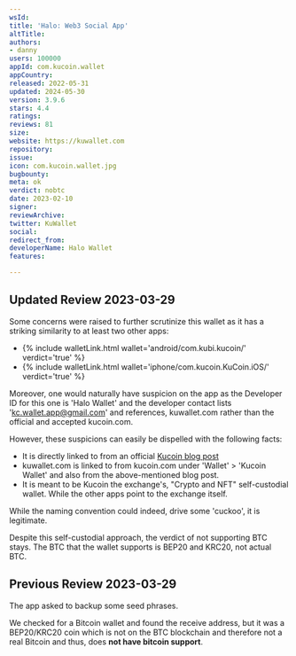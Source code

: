 ```yaml
---
wsId: 
title: 'Halo: Web3 Social App'
altTitle: 
authors:
- danny
users: 100000
appId: com.kucoin.wallet
appCountry: 
released: 2022-05-31
updated: 2024-05-30
version: 3.9.6
stars: 4.4
ratings: 
reviews: 81
size: 
website: https://kuwallet.com
repository: 
issue: 
icon: com.kucoin.wallet.jpg
bugbounty: 
meta: ok
verdict: nobtc
date: 2023-02-10
signer: 
reviewArchive: 
twitter: KuWallet
social: 
redirect_from: 
developerName: Halo Wallet
features: 

---
```


## Updated Review 2023-03-29 

Some concerns were raised to further scrutinize this wallet as it has a striking similarity to at least two other apps: 

- {% include walletLink.html wallet='android/com.kubi.kucoin/' verdict='true' %}
- {% include walletLink.html wallet='iphone/com.kucoin.KuCoin.iOS/' verdict='true' %} 

Moreover, one would naturally have suspicion on the app as the Developer ID for this one is 'Halo Wallet' and the developer contact lists 'kc.wallet.app@gmail.com' and references, kuwallet.com rather than the official and accepted kucoin.com.

However, these suspicions can easily be dispelled with the following facts: 

- It is directly linked to from an official [Kucoin blog post](https://www.kucoin.com/blog/kucoin-exchange-launches-innovative-kucoin-wallet-for-web3-exploration) 
- kuwallet.com is linked to from kucoin.com under 'Wallet' > 'Kucoin Wallet' and also from the above-mentioned blog post. 
- It is meant to be Kucoin the exchange's, "Crypto and NFT" self-custodial wallet. While the other apps point to the exchange itself. 

While the naming convention could indeed, drive some 'cuckoo', it is legitimate.

Despite this self-custodial approach, the verdict of not supporting BTC stays. The BTC that the wallet supports is BEP20 and KRC20, not actual BTC.

## Previous Review 2023-03-29

The app asked to backup some seed phrases. 

We checked for a Bitcoin wallet and found the receive address, but it was a BEP20/KRC20 coin which is not on the BTC blockchain and therefore not a real Bitcoin and thus, does **not have bitcoin support**.


